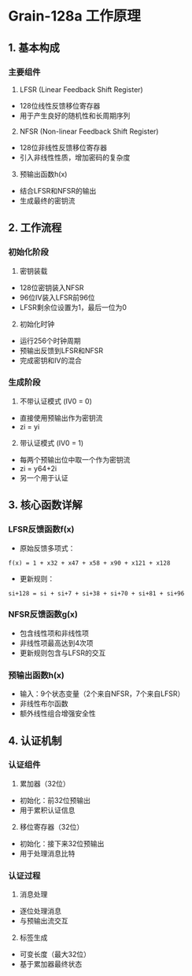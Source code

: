 # Grain-128a 工作原理

## 1. 基本构成

### 主要组件
1. LFSR (Linear Feedback Shift Register)
 - 128位线性反馈移位寄存器
 - 用于产生良好的随机性和长周期序列
 
2. NFSR (Non-linear Feedback Shift Register)
 - 128位非线性反馈移位寄存器
 - 引入非线性性质，增加密码的复杂度

3. 预输出函数h(x)
 - 结合LFSR和NFSR的输出
 - 生成最终的密钥流

## 2. 工作流程

### 初始化阶段
1. 密钥装载
 - 128位密钥装入NFSR
 - 96位IV装入LFSR前96位
 - LFSR剩余位设置为1，最后一位为0

2. 初始化时钟
 - 运行256个时钟周期
 - 预输出反馈到LFSR和NFSR
 - 完成密钥和IV的混合

### 生成阶段
1. 不带认证模式 (IV0 = 0)
 - 直接使用预输出作为密钥流
 - zi = yi

2. 带认证模式 (IV0 = 1)
 - 每两个预输出位中取一个作为密钥流
 - zi = y64+2i
 - 另一个用于认证

## 3. 核心函数详解

### LFSR反馈函数f(x)
- 原始反馈多项式：
```
f(x) = 1 + x32 + x47 + x58 + x90 + x121 + x128
```
- 更新规则：
```
si+128 = si + si+7 + si+38 + si+70 + si+81 + si+96
```

### NFSR反馈函数g(x)
- 包含线性项和非线性项
- 非线性项最高达到4次项
- 更新规则包含与LFSR的交互

### 预输出函数h(x)
- 输入：9个状态变量（2个来自NFSR，7个来自LFSR）
- 非线性布尔函数
- 额外线性组合增强安全性

## 4. 认证机制

### 认证组件
1. 累加器（32位）
 - 初始化：前32位预输出
 - 用于累积认证信息

2. 移位寄存器（32位）
 - 初始化：接下来32位预输出
 - 用于处理消息比特

### 认证过程
1. 消息处理
 - 逐位处理消息
 - 与预输出流交互
 
2. 标签生成
 - 可变长度（最大32位）
 - 基于累加器最终状态